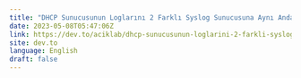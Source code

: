 ```yaml
---
title: "DHCP Sunucusunun Loglarını 2 Farklı Syslog Sunucusuna Aynı Anda Gönderme"
date: 2023-05-08T05:47:06Z
link: https://dev.to/aciklab/dhcp-sunucusunun-loglarini-2-farkli-syslog-sunucusuna-ayni-anda-gonderme-12c0?utm_medium=RSS&utm_source=news.12bit.vn
site: dev.to
language: English
draft: false
---
```

